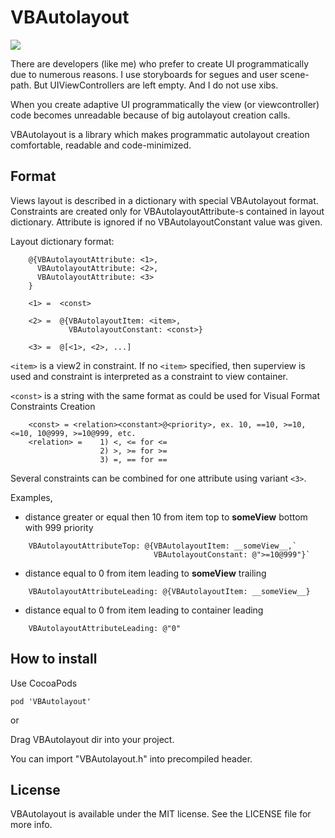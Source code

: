 VBAutolayout
===========
[![](https://img.shields.io/cocoapods/v/VBAutolayout.svg)]()

There are developers (like me) who prefer to create UI programmatically due to numerous reasons. I use storyboards for segues and user scene-path. But UIViewControllers are left empty. And I do not use xibs.

When you create adaptive UI programmatically the view (or viewcontroller) code becomes unreadable because of big autolayout creation calls.

VBAutolayout is a library which makes programmatic autolayout creation comfortable, readable and code-minimized.

## Format
Views layout is described in a dictionary with special VBAutolayout format. Constraints are created only for VBAutolayoutAttribute-s contained in layout dictionary. Attribute is ignored if no VBAutolayoutConstant value was given.
 
Layout dictionary format:
```
    @{VBAutolayoutAttribute: <1>,
      VBAutolayoutAttribute: <2>,
      VBAutolayoutAttribute: <3>
    }
        
    <1> =  <const>
    
    <2> =  @{VBAutolayoutItem: <item>,
             VBAutolayoutConstant: <const>}
    
    <3> =  @[<1>, <2>, ...]
```
`<item>` is a view2 in constraint. If no `<item>` specified, then superview is used and constraint is interpreted as a constraint to view container.

`<const>` is a string with the same format as could be used for Visual Format Constraints Creation
```    
    <const> = <relation><constant>@<priority>, ex. 10, ==10, >=10, <=10, 10@999, >=10@999, etc.
    <relation> =    1) <, <= for <=
                    2) >, >= for >=
                    3) =, == for ==
```

Several constraints can be combined for one attribute using variant `<3>`.

Examples,

- distance greater or equal then 10 from item top to __someView__ bottom with 999 priority
```
    VBAutolayoutAttributeTop: @{VBAutolayoutItem: __someView__,`
                                VBAutolayoutConstant: @">=10@999"}`
```

- distance equal to 0 from item leading to __someView__ trailing
```
    VBAutolayoutAttributeLeading: @{VBAutolayoutItem: __someView__}
```
- distance equal to 0 from item leading to container leading
```
    VBAutolayoutAttributeLeading: @"0"
```

## How to install
Use CocoaPods

    pod 'VBAutolayout'

or

Drag VBAutolayout dir into your project.

You can import "VBAutolayout.h" into precompiled header.

## License
VBAutolayout is available under the MIT license. See the LICENSE file for more info.

